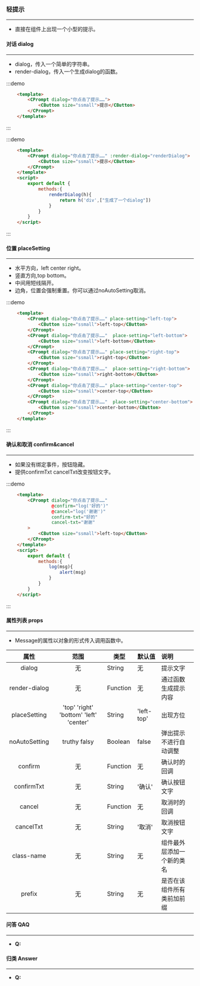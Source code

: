### 轻提示
---
  <ul>
    <li>直接在组件上出现一个小型的提示。</li>
  </ul>
  
#### 对话 dialog
----
  <ul>
    <li>dialog，传入一个简单的字符串。</li>
    <li>render-dialog，传入一个生成dialog的函数。</li>
  </ul>
  
:::demo
```html
    <template>
        <CPrompt dialog="你点击了提示……">
            <CButton size="ssmall">提示</CButton>
        </CPrompt>
    </template>
``` 
::: 

:::demo
```html
    <template>
        <CPrompt dialog="你点击了提示……" :render-dialog="renderDialog">
            <CButton size="ssmall">提示</CButton>
        </CPrompt>
    </template>
    <script>
        export default {
            methods:{
                renderDialog(h){
                    return h('div',["生成了一个dialog"])
                }
            }
        } 
    </script>
``` 
:::

#### 位置 placeSetting
----   
  <ul>
    <li>水平方向，left center right。</li>
    <li>竖直方向,top bottom。</li>
    <li>中间用短线隔开。</li>
    <li>边角，位置会强制重置。你可以通过noAutoSetting取消。</li>
  </ul>

:::demo
```html
    <template>
        <CPrompt dialog="你点击了提示……" place-setting="left-top">
            <CButton size="ssmall">left-top</CButton>
        </CPrompt>
        <CPrompt dialog="你点击了提示……"  place-setting="left-bottom">
            <CButton size="ssmall">left-bottom</CButton>
        </CPrompt>
        <CPrompt dialog="你点击了提示……" place-setting="right-top">
            <CButton size="ssmall">right-top</CButton>
        </CPrompt>
        <CPrompt dialog="你点击了提示……"  place-setting="right-bottom">
            <CButton size="ssmall">right-bottom</CButton>
        </CPrompt>
        <CPrompt dialog="你点击了提示……" place-setting="center-top">
            <CButton size="ssmall">center-top</CButton>
        </CPrompt>
        <CPrompt dialog="你点击了提示……"  place-setting="center-bottom">
            <CButton size="ssmall">center-bottom</CButton>
        </CPrompt>
    </template>
``` 
:::


#### 确认和取消 confirm&cancel
----   
  <ul>
    <li>如果没有绑定事件，按钮隐藏。</li>
    <li>提供confirmTxt cancelTxt改变按钮文字。</li>
  </ul>

:::demo
```html
    <template>
        <CPrompt dialog="你点击了提示……"
                 @confirm="log('好的')"
                 @cancel="log('谢谢')"
                 confirm-txt="好的"
                 cancel-txt="谢谢"
        >
            <CButton size="ssmall">left-top</CButton>
        </CPrompt>
    </template>
    <script>
        export default {
            methods:{
                log(msg){
                    alert(msg)
                }
            }
        } 
    </script>
``` 
:::


#### 属性列表 props
---
  <ul>
    <li>Message的属性以对象的形式传入调用函数中。</li>
  </ul>
  
  |属性|范围|类型|默认值|说明|
  |:-:|:---:|---|---|:---|
  |dialog|无|String|无|提示文字|
  |render-dialog|无|Function|无|通过函数生成提示内容|
  |placeSetting|'top' 'right' 'bottom' 'left' 'center'| String | 'left-top'|出现方位|
  |noAutoSetting|truthy falsy| Boolean| false|弹出提示不进行自动调整|
  |confirm|无|Function|无|确认时的回调|
  |confirmTxt|无|String|'确认'|确认按钮文字|
  |cancel|无|Function|无|取消时的回调|
  |cancelTxt|无|String|'取消'|取消按钮文字|
  |class-name|无|String|无|组件最外层添加一个新的类名|
  |prefix|无|String|无|是否在该组件所有类前加前缀|

#### 问答 QAQ
---
  <ul>
    <li><b>Q:</b></li>
  </ul>

#### 归类 Answer
---
  <ul>
    <li><b>Q:</b></li>
  </ul>